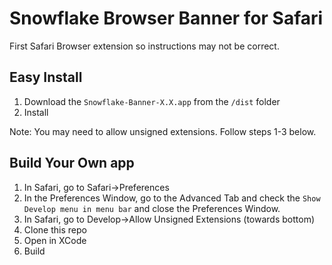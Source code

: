 # Snowflake Browser Banner for Safari
First Safari Browser extension so instructions may not be correct.

## Easy Install
1. Download the ```Snowflake-Banner-X.X.app``` from the ```/dist``` folder
2. Install

Note: You may need to allow unsigned extensions. Follow steps 1-3 below.

## Build Your Own app
1. In Safari, go to Safari->Preferences
2. In the Preferences Window, go to the Advanced Tab and check the ```Show Develop menu in menu bar``` and close the Preferences Window.
3. In Safari, go to Develop->Allow Unsigned Extensions (towards bottom)
4. Clone this repo
5. Open in XCode
6. Build